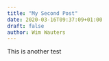 ```yaml
---
title: "My Second Post"
date: 2020-03-16T09:37:09+01:00
draft: false
author: Wim Wauters
---
```

This is another test
